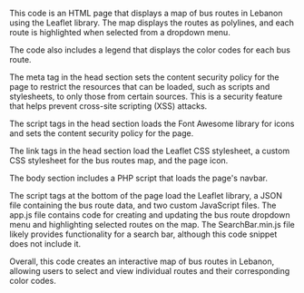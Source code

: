This code is an HTML page that displays a map of bus routes in Lebanon using the Leaflet library. The map displays the routes as polylines, and each route is highlighted when selected from a dropdown menu.

The code also includes a legend that displays the color codes for each bus route.

The meta tag in the head section sets the content security policy for the page to restrict the resources that can be loaded, such as scripts and stylesheets, to only those from certain sources. This is a security feature that helps prevent cross-site scripting (XSS) attacks.

The script tags in the head section loads the Font Awesome library for icons and sets the content security policy for the page.

The link tags in the head section load the Leaflet CSS stylesheet, a custom CSS stylesheet for the bus routes map, and the page icon.

The body section includes a PHP script that loads the page's navbar.

The script tags at the bottom of the page load the Leaflet library, a JSON file containing the bus route data, and two custom JavaScript files. The app.js file contains code for creating and updating the bus route dropdown menu and highlighting selected routes on the map. The SearchBar.min.js file likely provides functionality for a search bar, although this code snippet does not include it.

Overall, this code creates an interactive map of bus routes in Lebanon, allowing users to select and view individual routes and their corresponding color codes.
